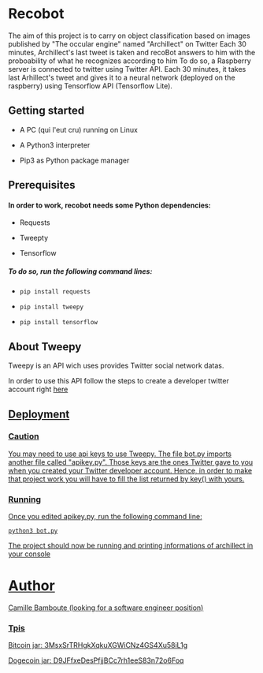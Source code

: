 # Recobot

The aim of this project is to carry on object classification based on images published by "The occular engine" named "Archillect" on Twitter
Each 30 minutes, Archillect's last tweet is taken and recoBot answers to him with the proboability of what he recognizes according to him
To do so, a Raspberry server is connected to twitter using Twitter API. Each 30 minutes, it takes last Arhillect's tweet and gives it to
a neural network (deployed on the raspberry) using Tensorflow API (Tensorflow Lite).



## Getting started

* A PC (qui l'eut cru) running on Linux

* A Python3 interpreter

* Pip3 as Python package manager


## Prerequisites

#### In order to work, recobot needs some Python dependencies:

* Requests

* Tweepty

* Tensorflow

##### To do so, run the following command lines:

* <code>pip install requests</code>

* <code>pip install tweepy</code>

* <code>pip install tensorflow</code>




## About Tweepy

Tweepy is an API wich uses provides Twitter social network datas.

In order to use this API follow the steps to create a developer twitter account right <a href="https://realpython.com/twitter-bot-python-tweepy/#using-tweepyl">here


## Deployment

### Caution

You may need to use api keys to use Tweepy. The file bot.py imports another file called "apikey.py".
Those keys are the ones Twitter gave to you when you created your Twitter developer account. Hence, in order to make that project work you will have to
fill the list returned by key() with yours.

### Running
Once you edited apikey.py, run the following command line:

<code>python3 bot.py</code>

The project should now be running and printing informations of archillect in your console


# Author
Camille Bamboute (looking for a software engineer position)

### Tpis
Bitcoin jar: 3MsxSrTRHgkXqkuXGWiCNz4GS4Xu58iL1g


Dogecoin jar: D9JFfxeDesPfjjBCc7rh1eeS83n72o6Foq
